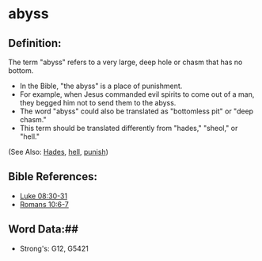 # abyss #

## Definition: ##

The term "abyss" refers to a very large, deep hole or chasm that has no bottom.

 * In the Bible, "the abyss" is a place of punishment.
 * For example, when Jesus commanded evil spirits to come out of a man, they begged him not to send them to the abyss.
 * The word "abyss" could also be translated as "bottomless pit" or "deep chasm."
 * This term should be translated differently from "hades," "sheol,"  or "hell."

(See Also: [Hades](../other/hades.md), [hell](../kt/hell.md), [punish](../other/punish.md))

## Bible References: ##

* [Luke 08:30-31](rc://en/tn/help/luk/08/30)
* [Romans 10:6-7](rc://en/tn/help/rom/10/06)

## Word Data:##

* Strong's: G12, G5421

